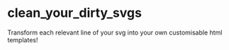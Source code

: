 # clean_your_dirty_svgs
Transform each relevant line of your svg into your own customisable html templates!
